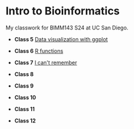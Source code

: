 # Intro to Bioinformatics

My classwork for BIMM143 S24 at UC San Diego.

- **Class 5** [Data visualization with ggplot](https://github.com/jkrobins/bimm143_github/blob/main/class05/Class%205%20Data%20Visualization%20with%20ggplot.pdf)

- **Class 6** [R  functions](https://github.com/jkrobins/bimm143_github/blob/main/class06/Class%206%20HW.pdf)
  
- **Class 7** [I can't remember](https://github.com/jkrobins/bimm143_github/blob/main/class07/Class%207%20Hands%20on%20Wksht.pdf)

- **Class 8**

- **Class 9**

- **Class 10**

- **Class 11**

- **Class 12**
